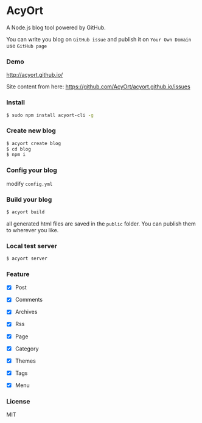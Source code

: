 # AcyOrt

A Node.js blog tool powered by GitHub.

You can write you blog on `GitHub issue` and publish it on `Your Own Domain` use `GitHub page`

### Demo

http://acyort.github.io/

Site content from here: https://github.com/AcyOrt/acyort.github.io/issues

### Install

```bash
$ sudo npm install acyort-cli -g
```

### Create new blog

```bash
$ acyort create blog
$ cd blog
$ npm i
```

### Config your blog

modify `config.yml`

### Build your blog

```bash
$ acyort build
``` 

all generated html files are saved in the `public` folder. You can publish them to wherever you like.

### Local test server

```bash
$ acyort server
```

### Feature

- [x] Post 
- [x] Comments
- [x] Archives
- [x] Rss
- [x] Page 
- [x] Category
- [x] Themes
- [x] Tags 
- [x] Menu


### License

MIT
